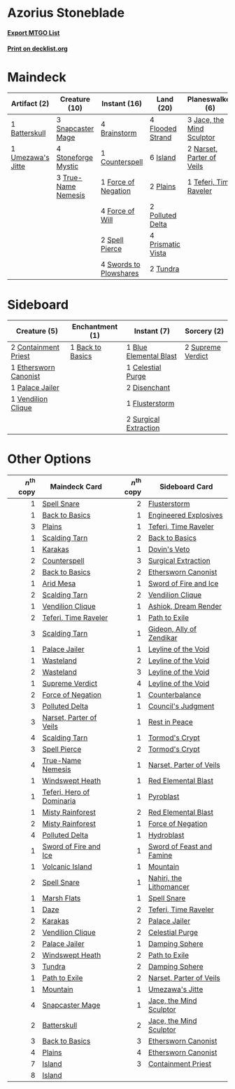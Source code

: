 # Azorius Stoneblade

#### [Export MTGO List](../collection/Azorius%20Stoneblade/Azorius%20Stoneblade.txt)
#### [Print on decklist.org](http://decklist.org/?deckmain=1%09Batterskull%0A4%09Brainstorm%0A2%09Council's%20Judgment%0A1%09Counterspell%0A4%09Flooded%20Strand%0A1%09Force%20of%20Negation%0A4%09Force%20of%20Will%0A6%09Island%0A3%09Jace,%20the%20Mind%20Sculptor%0A2%09Narset,%20Parter%20of%20Veils%0A2%09Plains%0A2%09Polluted%20Delta%0A4%09Ponder%0A4%09Prismatic%20Vista%0A3%09Snapcaster%20Mage%0A2%09Spell%20Pierce%0A4%09Stoneforge%20Mystic%0A4%09Swords%20to%20Plowshares%0A1%09Teferi,%20Time%20Raveler%0A3%09True-Name%20Nemesis%0A2%09Tundra%0A1%09Umezawa's%20Jitte&deckside=1%09Back%20to%20Basics%0A1%09Blue%20Elemental%20Blast%0A1%09Celestial%20Purge%0A2%09Containment%20Priest%0A2%09Disenchant%0A1%09Ethersworn%20Canonist%0A1%09Flusterstorm%0A1%09Palace%20Jailer%0A2%09Supreme%20Verdict%0A2%09Surgical%20Extraction%0A1%09Vendilion%20Clique)
# Maindeck

|                                       Artifact (2)                                        |                                        Creature (10)                                         |                                         Instant (16)                                         |                                         Land (20)                                          |                                          Planeswalker (6)                                          |                                          Sorcery (6)                                          |
|-------------------------------------------------------------------------------------------|----------------------------------------------------------------------------------------------|----------------------------------------------------------------------------------------------|--------------------------------------------------------------------------------------------|----------------------------------------------------------------------------------------------------|-----------------------------------------------------------------------------------------------|
|1 [Batterskull](http://gatherer.wizards.com/Pages/Card/Details.aspx?multiverseid=233055)   |3 [Snapcaster Mage](http://gatherer.wizards.com/Pages/Card/Details.aspx?multiverseid=227676)  |4 [Brainstorm](http://gatherer.wizards.com/Pages/Card/Details.aspx?multiverseid=3897)         |4 [Flooded Strand](http://gatherer.wizards.com/Pages/Card/Details.aspx?multiverseid=405098) |3 [Jace, the Mind Sculptor](http://gatherer.wizards.com/Pages/Card/Details.aspx?multiverseid=442051)|2 [Council's Judgment](http://gatherer.wizards.com/Pages/Card/Details.aspx?multiverseid=382239)|
|1 [Umezawa's Jitte](http://gatherer.wizards.com/Pages/Card/Details.aspx?multiverseid=81979)|4 [Stoneforge Mystic](http://gatherer.wizards.com/Pages/Card/Details.aspx?multiverseid=198383)|1 [Counterspell](http://gatherer.wizards.com/Pages/Card/Details.aspx?multiverseid=699)        |6 [Island](http://gatherer.wizards.com/Pages/Card/Details.aspx?multiverseid=439857)         |2 [Narset, Parter of Veils](http://gatherer.wizards.com/Pages/Card/Details.aspx?multiverseid=460988)|4 [Ponder](http://gatherer.wizards.com/Pages/Card/Details.aspx?multiverseid=451051)            |
|                                                                                           |3 [True-Name Nemesis](http://gatherer.wizards.com/Pages/Card/Details.aspx?multiverseid=446104)|1 [Force of Negation](http://gatherer.wizards.com/Pages/Card/Details.aspx?multiverseid=464001)|2 [Plains](http://gatherer.wizards.com/Pages/Card/Details.aspx?multiverseid=439856)         |1 [Teferi, Time Raveler](http://gatherer.wizards.com/Pages/Card/Details.aspx?multiverseid=461148)   |                                                                                               |
|                                                                                           |                                                                                              |4 [Force of Will](http://gatherer.wizards.com/Pages/Card/Details.aspx?multiverseid=3107)      |2 [Polluted Delta](http://gatherer.wizards.com/Pages/Card/Details.aspx?multiverseid=405104) |                                                                                                    |                                                                                               |
|                                                                                           |                                                                                              |2 [Spell Pierce](http://gatherer.wizards.com/Pages/Card/Details.aspx?multiverseid=425876)     |4 [Prismatic Vista](http://gatherer.wizards.com/Pages/Card/Details.aspx?multiverseid=464193)|                                                                                                    |                                                                                               |
|                                                                                           |                                                                                              |4 [Swords to Plowshares](http://gatherer.wizards.com/Pages/Card/Details.aspx?multiverseid=869)|2 [Tundra](http://gatherer.wizards.com/Pages/Card/Details.aspx?multiverseid=885)            |                                                                                                    |                                                                                               |


# Sideboard

|                                          Creature (5)                                          |                                      Enchantment (1)                                      |                                          Instant (7)                                           |                                        Sorcery (2)                                         |
|------------------------------------------------------------------------------------------------|-------------------------------------------------------------------------------------------|------------------------------------------------------------------------------------------------|--------------------------------------------------------------------------------------------|
|2 [Containment Priest](http://gatherer.wizards.com/Pages/Card/Details.aspx?multiverseid=389470) |1 [Back to Basics](http://gatherer.wizards.com/Pages/Card/Details.aspx?multiverseid=456642)|1 [Blue Elemental Blast](http://gatherer.wizards.com/Pages/Card/Details.aspx?multiverseid=694)  |2 [Supreme Verdict](http://gatherer.wizards.com/Pages/Card/Details.aspx?multiverseid=438776)|
|1 [Ethersworn Canonist](http://gatherer.wizards.com/Pages/Card/Details.aspx?multiverseid=174931)|                                                                                           |1 [Celestial Purge](http://gatherer.wizards.com/Pages/Card/Details.aspx?multiverseid=183055)    |                                                                                            |
|1 [Palace Jailer](http://gatherer.wizards.com/Pages/Card/Details.aspx?multiverseid=416775)      |                                                                                           |2 [Disenchant](http://gatherer.wizards.com/Pages/Card/Details.aspx?multiverseid=847)            |                                                                                            |
|1 [Vendilion Clique](http://gatherer.wizards.com/Pages/Card/Details.aspx?multiverseid=442065)   |                                                                                           |1 [Flusterstorm](http://gatherer.wizards.com/Pages/Card/Details.aspx?multiverseid=228255)       |                                                                                            |
|                                                                                                |                                                                                           |2 [Surgical Extraction](http://gatherer.wizards.com/Pages/Card/Details.aspx?multiverseid=397706)|                                                                                            |


# Other Options

|*n*<sup>th</sup> copy|                                           Maindeck Card                                            |*n*<sup>th</sup> copy|                                           Sideboard Card                                           |
|--------------------:|----------------------------------------------------------------------------------------------------|--------------------:|----------------------------------------------------------------------------------------------------|
|                    1|[Spell Snare](http://gatherer.wizards.com/Pages/Card/Details.aspx?multiverseid=446100)              |                    2|[Flusterstorm](http://gatherer.wizards.com/Pages/Card/Details.aspx?multiverseid=228255)             |
|                    1|[Back to Basics](http://gatherer.wizards.com/Pages/Card/Details.aspx?multiverseid=456642)           |                    1|[Engineered Explosives](http://gatherer.wizards.com/Pages/Card/Details.aspx?multiverseid=50139)     |
|                    3|[Plains](http://gatherer.wizards.com/Pages/Card/Details.aspx?multiverseid=439856)                   |                    1|[Teferi, Time Raveler](http://gatherer.wizards.com/Pages/Card/Details.aspx?multiverseid=461148)     |
|                    1|[Scalding Tarn](http://gatherer.wizards.com/Pages/Card/Details.aspx?multiverseid=405107)            |                    2|[Back to Basics](http://gatherer.wizards.com/Pages/Card/Details.aspx?multiverseid=456642)           |
|                    1|[Karakas](http://gatherer.wizards.com/Pages/Card/Details.aspx?multiverseid=413782)                  |                    1|[Dovin's Veto](http://gatherer.wizards.com/Pages/Card/Details.aspx?multiverseid=461120)             |
|                    2|[Counterspell](http://gatherer.wizards.com/Pages/Card/Details.aspx?multiverseid=699)                |                    3|[Surgical Extraction](http://gatherer.wizards.com/Pages/Card/Details.aspx?multiverseid=397706)      |
|                    2|[Back to Basics](http://gatherer.wizards.com/Pages/Card/Details.aspx?multiverseid=456642)           |                    2|[Ethersworn Canonist](http://gatherer.wizards.com/Pages/Card/Details.aspx?multiverseid=174931)      |
|                    1|[Arid Mesa](http://gatherer.wizards.com/Pages/Card/Details.aspx?multiverseid=405092)                |                    1|[Sword of Fire and Ice](http://gatherer.wizards.com/Pages/Card/Details.aspx?multiverseid=46429)     |
|                    2|[Scalding Tarn](http://gatherer.wizards.com/Pages/Card/Details.aspx?multiverseid=405107)            |                    2|[Vendilion Clique](http://gatherer.wizards.com/Pages/Card/Details.aspx?multiverseid=442065)         |
|                    1|[Vendilion Clique](http://gatherer.wizards.com/Pages/Card/Details.aspx?multiverseid=442065)         |                    1|[Ashiok, Dream Render](http://gatherer.wizards.com/Pages/Card/Details.aspx?multiverseid=461155)     |
|                    2|[Teferi, Time Raveler](http://gatherer.wizards.com/Pages/Card/Details.aspx?multiverseid=461148)     |                    1|[Path to Exile](http://gatherer.wizards.com/Pages/Card/Details.aspx?multiverseid=220511)            |
|                    3|[Scalding Tarn](http://gatherer.wizards.com/Pages/Card/Details.aspx?multiverseid=405107)            |                    1|[Gideon, Ally of Zendikar](http://gatherer.wizards.com/Pages/Card/Details.aspx?multiverseid=401897) |
|                    1|[Palace Jailer](http://gatherer.wizards.com/Pages/Card/Details.aspx?multiverseid=416775)            |                    1|[Leyline of the Void](http://gatherer.wizards.com/Pages/Card/Details.aspx?multiverseid=107682)      |
|                    1|[Wasteland](http://gatherer.wizards.com/Pages/Card/Details.aspx?multiverseid=413790)                |                    2|[Leyline of the Void](http://gatherer.wizards.com/Pages/Card/Details.aspx?multiverseid=107682)      |
|                    2|[Wasteland](http://gatherer.wizards.com/Pages/Card/Details.aspx?multiverseid=413790)                |                    3|[Leyline of the Void](http://gatherer.wizards.com/Pages/Card/Details.aspx?multiverseid=107682)      |
|                    1|[Supreme Verdict](http://gatherer.wizards.com/Pages/Card/Details.aspx?multiverseid=438776)          |                    4|[Leyline of the Void](http://gatherer.wizards.com/Pages/Card/Details.aspx?multiverseid=107682)      |
|                    2|[Force of Negation](http://gatherer.wizards.com/Pages/Card/Details.aspx?multiverseid=464001)        |                    1|[Counterbalance](http://gatherer.wizards.com/Pages/Card/Details.aspx?multiverseid=121159)           |
|                    3|[Polluted Delta](http://gatherer.wizards.com/Pages/Card/Details.aspx?multiverseid=405104)           |                    1|[Council's Judgment](http://gatherer.wizards.com/Pages/Card/Details.aspx?multiverseid=382239)       |
|                    3|[Narset, Parter of Veils](http://gatherer.wizards.com/Pages/Card/Details.aspx?multiverseid=460988)  |                    1|[Rest in Peace](http://gatherer.wizards.com/Pages/Card/Details.aspx?multiverseid=442021)            |
|                    4|[Scalding Tarn](http://gatherer.wizards.com/Pages/Card/Details.aspx?multiverseid=405107)            |                    1|[Tormod's Crypt](http://gatherer.wizards.com/Pages/Card/Details.aspx?multiverseid=389723)           |
|                    3|[Spell Pierce](http://gatherer.wizards.com/Pages/Card/Details.aspx?multiverseid=425876)             |                    2|[Tormod's Crypt](http://gatherer.wizards.com/Pages/Card/Details.aspx?multiverseid=389723)           |
|                    4|[True-Name Nemesis](http://gatherer.wizards.com/Pages/Card/Details.aspx?multiverseid=446104)        |                    1|[Narset, Parter of Veils](http://gatherer.wizards.com/Pages/Card/Details.aspx?multiverseid=460988)  |
|                    1|[Windswept Heath](http://gatherer.wizards.com/Pages/Card/Details.aspx?multiverseid=405115)          |                    1|[Red Elemental Blast](http://gatherer.wizards.com/Pages/Card/Details.aspx?multiverseid=814)         |
|                    1|[Teferi, Hero of Dominaria](http://gatherer.wizards.com/Pages/Card/Details.aspx?multiverseid=443095)|                    1|[Pyroblast](http://gatherer.wizards.com/Pages/Card/Details.aspx?multiverseid=4083)                  |
|                    1|[Misty Rainforest](http://gatherer.wizards.com/Pages/Card/Details.aspx?multiverseid=405102)         |                    2|[Red Elemental Blast](http://gatherer.wizards.com/Pages/Card/Details.aspx?multiverseid=814)         |
|                    2|[Misty Rainforest](http://gatherer.wizards.com/Pages/Card/Details.aspx?multiverseid=405102)         |                    1|[Force of Negation](http://gatherer.wizards.com/Pages/Card/Details.aspx?multiverseid=464001)        |
|                    4|[Polluted Delta](http://gatherer.wizards.com/Pages/Card/Details.aspx?multiverseid=405104)           |                    1|[Hydroblast](http://gatherer.wizards.com/Pages/Card/Details.aspx?multiverseid=3915)                 |
|                    1|[Sword of Fire and Ice](http://gatherer.wizards.com/Pages/Card/Details.aspx?multiverseid=46429)     |                    1|[Sword of Feast and Famine](http://gatherer.wizards.com/Pages/Card/Details.aspx?multiverseid=214070)|
|                    1|[Volcanic Island](http://gatherer.wizards.com/Pages/Card/Details.aspx?multiverseid=887)             |                    1|[Mountain](http://gatherer.wizards.com/Pages/Card/Details.aspx?multiverseid=439859)                 |
|                    2|[Spell Snare](http://gatherer.wizards.com/Pages/Card/Details.aspx?multiverseid=446100)              |                    1|[Nahiri, the Lithomancer](http://gatherer.wizards.com/Pages/Card/Details.aspx?multiverseid=389612)  |
|                    1|[Marsh Flats](http://gatherer.wizards.com/Pages/Card/Details.aspx?multiverseid=405101)              |                    1|[Spell Snare](http://gatherer.wizards.com/Pages/Card/Details.aspx?multiverseid=446100)              |
|                    1|[Daze](http://gatherer.wizards.com/Pages/Card/Details.aspx?multiverseid=189255)                     |                    2|[Teferi, Time Raveler](http://gatherer.wizards.com/Pages/Card/Details.aspx?multiverseid=461148)     |
|                    2|[Karakas](http://gatherer.wizards.com/Pages/Card/Details.aspx?multiverseid=413782)                  |                    2|[Palace Jailer](http://gatherer.wizards.com/Pages/Card/Details.aspx?multiverseid=416775)            |
|                    2|[Vendilion Clique](http://gatherer.wizards.com/Pages/Card/Details.aspx?multiverseid=442065)         |                    2|[Celestial Purge](http://gatherer.wizards.com/Pages/Card/Details.aspx?multiverseid=183055)          |
|                    2|[Palace Jailer](http://gatherer.wizards.com/Pages/Card/Details.aspx?multiverseid=416775)            |                    1|[Damping Sphere](http://gatherer.wizards.com/Pages/Card/Details.aspx?multiverseid=443101)           |
|                    2|[Windswept Heath](http://gatherer.wizards.com/Pages/Card/Details.aspx?multiverseid=405115)          |                    2|[Path to Exile](http://gatherer.wizards.com/Pages/Card/Details.aspx?multiverseid=220511)            |
|                    3|[Tundra](http://gatherer.wizards.com/Pages/Card/Details.aspx?multiverseid=885)                      |                    2|[Damping Sphere](http://gatherer.wizards.com/Pages/Card/Details.aspx?multiverseid=443101)           |
|                    1|[Path to Exile](http://gatherer.wizards.com/Pages/Card/Details.aspx?multiverseid=220511)            |                    2|[Narset, Parter of Veils](http://gatherer.wizards.com/Pages/Card/Details.aspx?multiverseid=460988)  |
|                    1|[Mountain](http://gatherer.wizards.com/Pages/Card/Details.aspx?multiverseid=439859)                 |                    1|[Umezawa's Jitte](http://gatherer.wizards.com/Pages/Card/Details.aspx?multiverseid=81979)           |
|                    4|[Snapcaster Mage](http://gatherer.wizards.com/Pages/Card/Details.aspx?multiverseid=227676)          |                    1|[Jace, the Mind Sculptor](http://gatherer.wizards.com/Pages/Card/Details.aspx?multiverseid=442051)  |
|                    2|[Batterskull](http://gatherer.wizards.com/Pages/Card/Details.aspx?multiverseid=233055)              |                    2|[Jace, the Mind Sculptor](http://gatherer.wizards.com/Pages/Card/Details.aspx?multiverseid=442051)  |
|                    3|[Back to Basics](http://gatherer.wizards.com/Pages/Card/Details.aspx?multiverseid=456642)           |                    3|[Ethersworn Canonist](http://gatherer.wizards.com/Pages/Card/Details.aspx?multiverseid=174931)      |
|                    4|[Plains](http://gatherer.wizards.com/Pages/Card/Details.aspx?multiverseid=439856)                   |                    4|[Ethersworn Canonist](http://gatherer.wizards.com/Pages/Card/Details.aspx?multiverseid=174931)      |
|                    7|[Island](http://gatherer.wizards.com/Pages/Card/Details.aspx?multiverseid=439857)                   |                    3|[Containment Priest](http://gatherer.wizards.com/Pages/Card/Details.aspx?multiverseid=389470)       |
|                    8|[Island](http://gatherer.wizards.com/Pages/Card/Details.aspx?multiverseid=439857)                   |                     |                                                                                                    |

